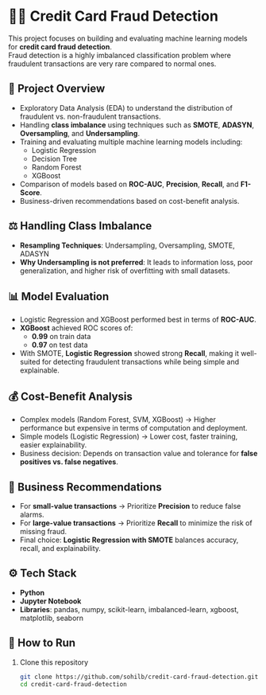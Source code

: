 # 🕵️‍♂️ Credit Card Fraud Detection

This project focuses on building and evaluating machine learning models for **credit card fraud detection**.  
Fraud detection is a highly imbalanced classification problem where fraudulent transactions are very rare compared to normal ones.  



## 📌 Project Overview

- Exploratory Data Analysis (EDA) to understand the distribution of fraudulent vs. non-fraudulent transactions.  
- Handling **class imbalance** using techniques such as **SMOTE**, **ADASYN**, **Oversampling**, and **Undersampling**.  
- Training and evaluating multiple machine learning models including:  
  - Logistic Regression  
  - Decision Tree  
  - Random Forest  
  - XGBoost  
- Comparison of models based on **ROC-AUC**, **Precision**, **Recall**, and **F1-Score**.  
- Business-driven recommendations based on cost-benefit analysis.  


## ⚖️ Handling Class Imbalance

- **Resampling Techniques**: Undersampling, Oversampling, SMOTE, ADASYN  
- **Why Undersampling is not preferred**: It leads to information loss, poor generalization, and higher risk of overfitting with small datasets.  


## 📊 Model Evaluation

- Logistic Regression and XGBoost performed best in terms of **ROC-AUC**.  
- **XGBoost** achieved ROC scores of:  
  - **0.99** on train data  
  - **0.97** on test data  
- With SMOTE, **Logistic Regression** showed strong **Recall**, making it well-suited for detecting fraudulent transactions while being simple and explainable.  


## 💰 Cost-Benefit Analysis

- Complex models (Random Forest, SVM, XGBoost) → Higher performance but expensive in terms of computation and deployment.  
- Simple models (Logistic Regression) → Lower cost, faster training, easier explainability.  
- Business decision: Depends on transaction value and tolerance for **false positives vs. false negatives**.  


## 🏦 Business Recommendations

- For **small-value transactions** → Prioritize **Precision** to reduce false alarms.  
- For **large-value transactions** → Prioritize **Recall** to minimize the risk of missing fraud.  
- Final choice: **Logistic Regression with SMOTE** balances accuracy, recall, and explainability.  


## ⚙️ Tech Stack

- **Python**  
- **Jupyter Notebook**  
- **Libraries**: pandas, numpy, scikit-learn, imbalanced-learn, xgboost, matplotlib, seaborn  


## 🚀 How to Run

1. Clone this repository  
   ```bash
   git clone https://github.com/sohilb/credit-card-fraud-detection.git
   cd credit-card-fraud-detection
